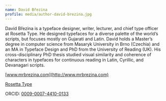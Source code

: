 ```yaml
---
name: David Březina
profile: media/author-david-brezina.jpg
---
```

David Březina is a typeface designer, writer, lecturer, and chief type officer at Rosetta Type. He designed typefaces for a diverse palette of the world’s scripts, but focuses mostly on Gujarati and Latin. David holds a Master’s degree in computer science from Masaryk University in Brno (Czechia) and an MA in Typeface Design and PhD from the University of Reading (UK). His cross-disciplinary PhD thesis studied visual similarity and coherence of characters in typefaces for continuous reading in Latin, Cyrillic, and Devanagari scripts.

[www.mrbrezina.com](http://www.mrbrezina.com)

[Rosetta Type](https://rosettatype.com)

ORCID: [0009-0007-4410-0133](https://orcid.org/0009-0007-4410-0133)
